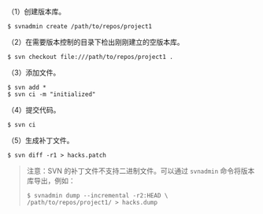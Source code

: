 （1）创建版本库。

```shell
$ svnadmin create /path/to/repos/project1
```

（2）在需要版本控制的目录下检出刚刚建立的空版本库。

```shell
$ svn checkout file:///path/to/repos/project1 .
```

（3）添加文件。

```shell
$ svn add *
$ svn ci -m "initialized"
```

（4）提交代码。

```shell
$ svn ci
```

（5）生成补丁文件。

```shell
$ svn diff -r1 > hacks.patch
```

> 注意：SVN 的补丁文件不支持二进制文件。可以通过 `svnadmin` 命令将版本库导出，例如：
>
> ```shell
> $ svnadmin dump --incremental -r2:HEAD \ /path/to/repos/project1/ > hacks.dump
> ```
>
> 